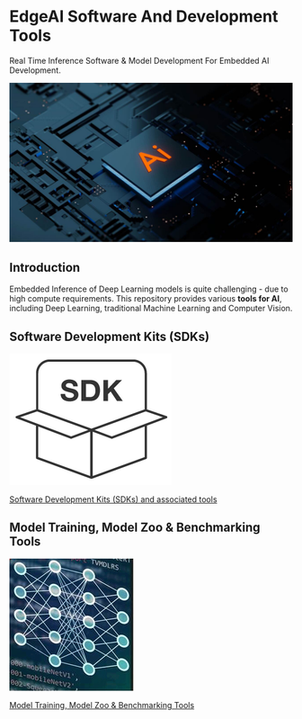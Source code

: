 # EdgeAI Software And Development Tools
Real Time Inference Software & Model Development For Embedded AI Development.

![EmbeddedAI](./assets/artificial-intelligence-technology-chipset-on-circuit-board.jpg)

## Introduction
Embedded Inference of Deep Learning models is quite challenging - due to high compute requirements. This repository provides various **tools for AI**, including Deep Learning, traditional Machine Learning and Computer Vision. 

## Software Development Kits (SDKs)
![SDK](./assets/sdk-code-cropped-icon.png)

[Software Development Kits (SDKs) and associated tools](readme_sdk.md)


## Model Training, Model Zoo & Benchmarking Tools
![Model training](./assets/neural-networks-icon.png)

[Model Training, Model Zoo & Benchmarking Tools](readme_modelzoo.md)


